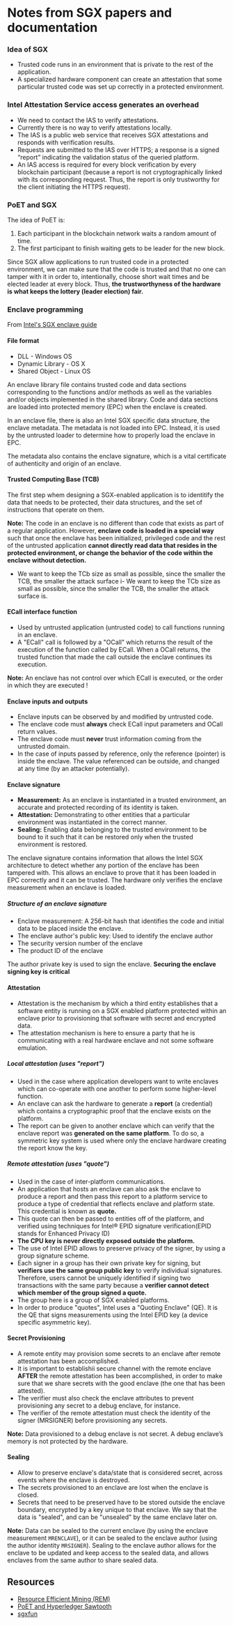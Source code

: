 # Notes from SGX papers and documentation

### Idea of SGX

- Trusted code runs in an environment that is private to the rest of the application.
- A specialized hardware component can create an attestation that some particular trusted code was set up correctly in a protected environment.

### Intel Attestation Service access generates an overhead

- We need to contact the IAS to verify attestations.
- Currently there is no way to verify attestations locally.
- The IAS is a public web service that receives SGX attestations and responds with verification results.
- Requests are submitted to the IAS over HTTPS; a response is a signed “report” indicating the validation status of the queried platform.
- An IAS access is required for every block verification by every blockchain participant (because a report is not cryptographically linked with its corresponding request. Thus, the report is only trustworthy for the client initiating the HTTPS request).

### PoET and SGX

The idea of PoET is:
1. Each participant in the blockchain network waits a random amount of time.
2. The first participant to finish waiting gets to be leader for the new block.

Since SGX allow applications to run trusted code in a protected environment, we can make sure that the code is trusted and that no one can tamper with it in order to, intentionally, choose short wait times and be elected leader at every block.
Thus, **the trustworthyness of the hardware is what keeps the lottery (leader election) fair.**

### Enclave programming
From [Intel's SGX enclave guide](https://software.intel.com/sites/default/files/managed/ae/48/Software-Guard-Extensions-Enclave-Writers-Guide.pdf)

#### File format

- DLL - Windows OS
- Dynamic Library - OS X
- Shared Object - Linux OS

An enclave library file contains trusted code and data sections corresponding to the functions and/or methods as well as the variables and/or objects implemented in the shared library. Code and data sections are loaded into protected memory (EPC) when the enclave is created.

In an enclave file, there is also an Intel SGX specific data structure, the enclave metadata. The metadata is not loaded into EPC. Instead, it is used by the untrusted loader to determine how to properly load the enclave in EPC.

The metadata also contains the enclave signature, which is a vital certificate of authenticity and origin of an enclave.

#### Trusted Computing Base (TCB)

The first step whem designing a SGX-enabled application is to identitify the data that needs to be protected, their data structures, and the set of instructions that operate on them.

**Note:** The code in an enclave is no different than code that exists as part of a regular application.
However, **enclave code is loaded in a special way** such that once the enclave has been initialized, privileged code and the rest of the untrusted application **cannot directly read data that resides in the protected environment, or change the behavior of the code within the enclave without detection.**

- We want to keep the TCb size as small as possible, since the smaller the TCB, the smaller the attack surface i- We want to keep the TCb size as small as possible, since the smaller the TCB, the smaller the attack surface is.

#### ECall interface function

- Used by untrusted application (untrusted code) to call functions running in an enclave.
- A "ECall" call is followed by a "OCall" which returns the result of the execution of the function called by ECall. When a OCall returns, the trusted function that made the call outside the enclave continues its execution.

**Note:** An enclave has not control over which ECall is executed, or the order in which they are executed !

#### Enclave inputs and outputs

- Enclave inputs can be observed by and modified by untrusted code.
- The enclave code must **always** check ECall input parameters and OCall return values.
- The enclave code must **never** trust information coming from the untrusted domain.
- In the case of inputs passed by reference, only the reference (pointer) is inside the enclave. The value referenced can be outside, and changed at any time (by an attacker potentially).

#### Enclave signature

- **Measurement:** As an enclave is instantiated in a trusted environment, an accurate and protected recording of its identity is taken.
- **Attestation:** Demonstrating to other entities that a particular environment was instantiated in the correct manner.
- **Sealing:** Enabling data belonging to the trusted environment to be bound to it such that it can be restored only when the trusted environment is restored.

The enclave signature contains information that allows the Intel SGX architecture to detect whether any portion of the enclave has been tampered with. This allows an enclave to prove that it has been loaded in EPC correctly and it can be trusted.
The hardware only verifies the enclave measurement when an enclave is loaded.

##### Structure of an enclave signature

- Enclave measurement: A 256-bit hash that identifies the code and initial data to be placed inside the enclave.
- The enclave author's public key: Used to identify the enclave author
- The security version number of the enclave
- The product ID of the enclave

The author private key is used to sign the enclave. **Securing the enclave signing key is critical**

#### Attestation

- Attestation is the mechanism by which a third entity establishes that a software entity is running on a SGX enabled platform protected within an enclave prior to provisioning that software with secret and encrypted data.
- The attestation mechanism is here to ensure a party that he is communicating with a real hardware enclave and not some software emulation.

##### Local attestation (uses "report")

- Used in the case where application developers want to write enclaves which can co-operate with one another to perform some higher-level function.
- An enclave can ask the hardware to generate a **report** (a credential) which contains a cryptographic proof that the enclave exists on the platform.
- The report can be given to another enclave which can verify that the enclave report was **generated on the same platform**. To do so, a symmetric key system is used where only the enclave hardware creating the report know the key.

##### Remote attestation (uses "quote")

- Used in the case of inter-platform communications.
- An application that hosts an enclave can also ask the enclave to produce a report and then pass this report to a platform service to produce a type of credential that reflects enclave and platform state. This credential is known as **quote.**
- This quote can then be passed to entities off of the platform, and verified using techniques for Intel® EPID signature verification(EPID stands for Enhanced Privacy ID)
- **The CPU key is never directly exposed outside the platform.**
- The use of Intel EPID allows to preserve privacy of the signer, by using a group signature scheme.
- Each signer in a group has their own private key for signing, but **verifiers use the same group public key** to verify individual signatures. Therefore, users cannot be uniquely identified if signing two transactions with the same party because a **verifier cannot detect which member of the group signed a quote.**
- The group here is a group of SGX enabled platforms.
- In order to produce "quotes", Intel uses a "Quoting Enclave" (QE). It is the QE that signs measurements using the Intel EPID key (a device specific asymmetric key).

#### Secret Provisioning

- A remote entity may provision some secrets to an enclave after remote attestation has been accomplished.
- It is important to establishii secure channel with the remote enclave **AFTER** the remote attestation has been accomplished, in order to make sure that we share secrets with the good enclave (the one that has been attested).
- The verifier must also check the enclave attributes to prevent provisioning any secret to a debug enclave, for instance.
- The verifier of the remote attestation must check the identity of the signer (MRSIGNER) before provisioning any secrets. 

**Note:** Data provisioned to a debug enclave is not secret. A debug enclave’s memory is not protected by the hardware.

#### Sealing

- Allow to preserve enclave's data/state that is considered secret, across events where the enclave is destroyed.
- The secrets provisioned to an enclave are lost when the enclave is closed.
- Secrets that need to be preserved have to be stored outside the enclave boundary, encrypted by a key unique to that enclave. We say that the data is "sealed", and can be "unsealed" by the same enclave later on.

**Note:** Data can be sealed to the current enclave (by using the enclave measurement `MRENCLAVE`), or it can be sealed to the enclave author (using the author identity `MRSIGNER`). Sealing to the enclave author allows for the enclave to be updated and keep access to the sealed data, and allows enclaves from the same author to share sealed data.



## Resources

- [Resource Efficient Mining (REM)](https://www.usenix.org/system/files/conference/usenixsecurity17/sec17-zhang.pdf)
- [PoET and Hyperledger Sawtooth](https://medium.com/kokster/understanding-hyperledger-sawtooth-proof-of-elapsed-time-e0c303577ec1)
- [sgxfun](https://github.com/kudelskisecurity/sgxfun/blob/master/paper/sgxpaper.md)
